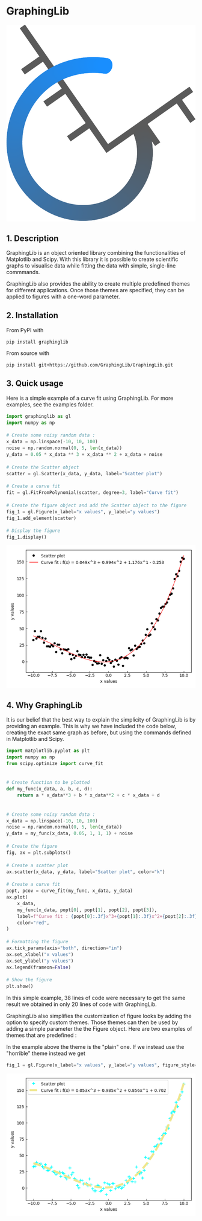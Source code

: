 # GraphingLib

![graphinglib logo](https://github.com/GraphingLib/GraphingLib/blob/master/images/GraphingLib-Logo-Bolder.svg?raw=true)

## 1. Description

GraphingLib is an object oriented library combining the functionalities of Matplotlib and Scipy. With this library it is possible to create scientific graphs to visualise data while fitting the data with simple, single-line commmands.

GraphingLib also provides the ability to create multiple predefined themes for different applications. Once those themes are specified, they can be applied to figures with a one-word parameter.

## 2. Installation

From PyPI with

```text
pip install graphinglib
```

From source with

```text
pip install git+https://github.com/GraphingLib/GraphingLib.git
```

## 3. Quick usage

Here is a simple example of a curve fit using GraphingLib. For more examples, see the examples folder.

```python
import graphinglib as gl
import numpy as np

# Create some noisy random data :
x_data = np.linspace(-10, 10, 100)
noise = np.random.normal(0, 5, len(x_data))
y_data = 0.05 * x_data ** 3 + x_data ** 2 + x_data + noise

# Create the Scatter object
scatter = gl.Scatter(x_data, y_data, label="Scatter plot")

# Create a curve fit
fit = gl.FitFromPolynomial(scatter, degree=3, label="Curve fit")

# Create the figure object and add the Scatter object to the figure
fig_1 = gl.Figure(x_label="x values", y_label="y values")
fig_1.add_element(scatter)

# Display the figure
fig_1.display()
```
![quick usage image](https://github.com/GraphingLib/GraphingLib/blob/master/images/Quick-Usage.png?raw=true)

## 4. Why GraphingLib

It is our belief that the best way to explain the simplicity of GraphingLib is by providing an example. This is why we have included the code below, creating the exact same graph as before, but using the commands defined in Matplotlib and Scipy.

```python
import matplotlib.pyplot as plt
import numpy as np
from scipy.optimize import curve_fit


# Create function to be plotted
def my_func(x_data, a, b, c, d):
    return a * x_data**3 + b * x_data**2 + c * x_data + d


# Create some noisy random data :
x_data = np.linspace(-10, 10, 100)
noise = np.random.normal(0, 5, len(x_data))
y_data = my_func(x_data, 0.05, 1, 1, 1) + noise

# Create the figure
fig, ax = plt.subplots()

# Create a scatter plot
ax.scatter(x_data, y_data, label="Scatter plot", color="k")

# Create a curve fit
popt, pcov = curve_fit(my_func, x_data, y_data)
ax.plot(
    x_data,
    my_func(x_data, popt[0], popt[1], popt[2], popt[3]),
    label=f"Curve fit : {popt[0]:.3f}x^3+{popt[1]:.3f}x^2+{popt[2]:.3f}x+{popt[3]:.3f}",
    color="red",
)

# Formatting the figure
ax.tick_params(axis="both", direction="in")
ax.set_xlabel("x values")
ax.set_ylabel("y values")
ax.legend(frameon=False)

# Show the figure
plt.show()
```

In this simple example, 38 lines of code were necessary to get the same result we obtained in only 20 lines of code with GraphingLib.

GraphingLib also simplifies the customization of figure looks by adding the option to specify custom themes. Those themes can then be used by adding a simple parameter the the Figure object. Here are two examples of themes that are predefined :

In the example above the theme is the "plain" one. If we instead use the "horrible" theme instead we get
```python
fig_1 = gl.Figure(x_label="x values", y_label="y values", figure_style="horrible")
```
![horrible theme image](https://github.com/GraphingLib/GraphingLib/blob/master/images/Horrible-theme.png?raw=true)
